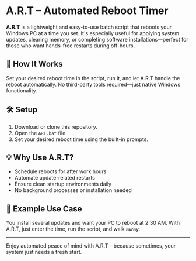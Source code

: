 # A.R.T – Automated Reboot Timer

**A.R.T** is a lightweight and easy-to-use batch script that reboots your Windows PC at a time you set. It's especially useful for applying system updates, clearing memory, or completing software installations—perfect for those who want hands-free restarts during off-hours.

## 🚀 How It Works

Set your desired reboot time in the script, run it, and let A.R.T handle the reboot automatically. No third-party tools required—just native Windows functionality.

## 🛠 Setup

1. Download or clone this repository.
2. Open the `ART.bat` file.
3. Set your desired reboot time using the built-in prompts.

## 💡 Why Use A.R.T?

- Schedule reboots for after work hours
- Automate update-related restarts
- Ensure clean startup environments daily
- No background processes or installation needed

## 📎 Example Use Case

You install several updates and want your PC to reboot at 2:30 AM. With A.R.T, just enter the time, run the script, and walk away.

---

Enjoy automated peace of mind with A.R.T – because sometimes, your system just needs a fresh start.
